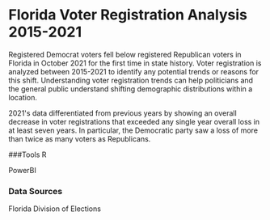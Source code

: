 # Florida Voter Registration Analysis 2015-2021 

Registered Democrat voters fell below registered Republican voters in Florida in October 2021 for the first time in state history. Voter registration is analyzed between 2015-2021 to identify any potential trends or reasons for this shift. Understanding voter registration trends can help politicians and the general public understand shifting demographic distributions within a location.

2021's data differentiated from previous years by showing an overall decrease in voter registrations that exceeded any single year overall loss in at least seven years. In particular, the Democratic party saw a loss of more than twice as many voters as Republicans. 

###Tools
R

PowerBI

### Data Sources
Florida Division of Elections
